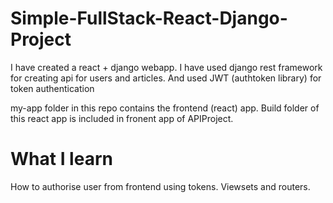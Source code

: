 # Simple-FullStack-React-Django-Project

I have created a react + django webapp.
I have used django rest framework for creating api for users and articles.
And used JWT (authtoken library) for token authentication

my-app folder in this repo contains the frontend (react) app. 
Build folder of this react app is included in fronent app of APIProject.

# What I learn

How to authorise user from frontend using tokens.
Viewsets and routers.

